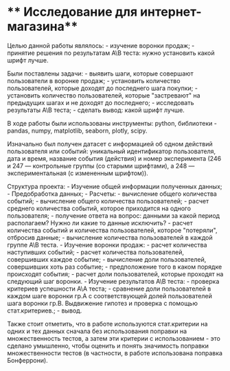 # ** Исследование для интернет-магазина**

Целью данной работы являлось:
	- изучение воронки продаж;
	- принятие решения по результатам А\В теста: нужно установить какой шрифт лучше.

Были поставлены задачи:
	- выявить шаги, которые совершают пользователи в воронке продаж;
	- установить количество пользователей, которые доходят до последнего шага покупки;
	- установить количество пользователей, которые "застревают" на предыдущих шагах и не доходят до последнего;
	- исследовать результаты А\В теста;
	- сделать вывод: какой шрифт лучше.

В ходе работы были использованы инструменты: python, библиотеки - pandas, numpy, matplotlib, seaborn, plotly, scipy.

Изначально был получен датасет с информацией об одном действий пользователя или событий: уникальный идентификатор пользователя, дата и время, название события (действия) и номер эксперимента (246 и 247 — контрольные группы (со старыми шрифтами), а 248 — экспериментальная (с измененным шрифтом)).

Структура проекта:
	- Изучение общей информации полученных данных;
	- Предобработка данных;
	- Расчеты:
		- вычисление общего количества событий;
		- вычисление общего количества пользователей;
		- расчет среднего количества событий, которое приходится на одного пользователя;
		- получение ответа на вопрос: данными за какой период располагаем? Нужно ли какие то данные исключить? 
		- расчет количества событий и количества пользователей, которое "потеряли", отбросив данные;
		- вычисление количества пользователей в каждой группе А\В теста.
	- Изучение воронки продаж:
		- расчет количества наступивших событий;
		- расчет количества пользователей, совершивших каждое событие;
		- вычисление доли пользователей, совершивших хоть раз событие;
		- предположение того в каком порядке происходят события;
		- расчет доли пользователей, которые проходят на следующий шаг воронки.
	- Изучение результатов А\В теста:
		- проверка критериев успешности А\А теста;
		- сравнение доли пользователей в каждом шаге воронки гр.А с соответствующей долей пользователей шага воронки гр.В. Выдвижение гипотез и проверка с помощью стат.критериев.;
		- вывод.

Также стоит отметить, что в работе используются стат.критерии на одних и тех данных сначала без использования поправки на множественность тестов, а затем эти критерии с использованием - это сделано умышленно, чтобы оценить и понять значимость поправки множественности тестов (в частности, в работе использована поправка Бонферрони).
